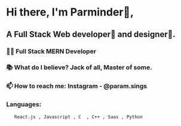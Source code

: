 
# Hi there, I'm Parminder👦,
## A Full Stack Web developer🎯 and designer🎨.

 ### 👨‍💻 Full Stack MERN Developer
 ### 📚 What do I believe? Jack of all, Master of some.
 ### 📫 How to reach me: Instagram - @param.sings
 ### Languages:
       React.js , Javascript , C  , C++ , Saas , Python

